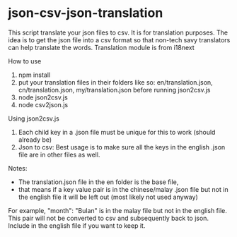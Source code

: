 # json-csv-json-translation
This script translate your json files to csv.
It is for translation purposes. The idea is to get the json file into a csv format so that non-tech savy translators can help translate the words. 
Translation module is from i18next

How to use
1) npm install
2) put your translation files in their folders like so: en/translation.json, cn/translation.json, my/translation.json before running json2csv.js
3) node json2csv.js
4) node csv2json.js

Using json2csv.js
1) Each child key in a .json file must be unique for this to work (should already be)
2) Json to csv: Best usage is to make sure all the keys in the english .json file are in other files as well.



Notes: 
- The translation.json file in the en folder is the base file, 
- that means if a key value pair is in the chinese/malay .json file but not in the english file it will be left out (most likely not used anyway)

For example, "month": "Bulan" is in the malay file but not in the english file. This pair will not be converted to csv and subsequently back to json. Include in the english file if you want to keep it. 
